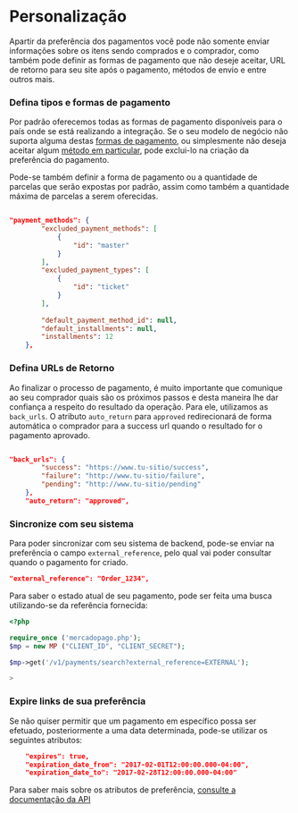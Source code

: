 # Personalização


Apartir da preferência dos pagamentos você pode não somente enviar informações sobre os itens sendo comprados e o comprador, como também pode definir as formas de pagamento que não deseje aceitar, URL de retorno para seu site após o pagamento, métodos de envio e entre outros mais.


### Defina tipos e formas de pagamento

Por padrão oferecemos todas as formas de pagamento disponíveis para o país onde se está realizando a integração. Se o seu modelo de negócio não suporta alguma destas [formas de pagamento](#localización), ou simplesmente não deseja aceitar algum [método em particular](https://api.mercadopago.com/v1/payment_methods/search?site_id=MLA&marketplace=NONE), pode exclui-lo na criação da preferência do pagamento.

Pode-se também definir a forma de pagamento ou a quantidade de parcelas que serão expostas por padrão, assim como também a quantidade máxima de parcelas a serem oferecidas.



```json

"payment_methods": {
		"excluded_payment_methods": [
			{
				"id": "master"
			}
		],
		"excluded_payment_types": [
			{
				"id": "ticket"
			}
		],
		
		"default_payment_method_id": null,
		"default_installments": null,
		"installments": 12
	},
```




### Defina URLs de Retorno

Ao finalizar o processo de pagamento, é muito importante que comunique ao seu comprador quais são os próximos passos e desta maneira lhe dar confiança a respeito do resultado da operação. Para ele, utilizamos as `back_urls`. O atributo `auto_return` para `approved` redirecionará de forma automática o comprador para a success url quando o resultado for o pagamento aprovado.

```json

"back_urls": {
		"success": "https://www.tu-sitio/success",
		"failure": "http://www.tu-sitio/failure",
		"pending": "http://www.tu-sitio/pending"
	},
	"auto_return": "approved",

```


### Sincronize com seu sistema

Para poder sincronizar com seu sistema de backend, pode-se enviar na preferência o campo `external_reference`, pelo qual vai poder consultar quando o pagamento for criado. 

```json
"external_reference": "Order_1234",
```

Para saber o estado atual de seu pagamento, pode ser feita uma busca utilizando-se da referência fornecida:

```php
<?php

require_once ('mercadopago.php'); 
$mp = new MP ("CLIENT_ID", "CLIENT_SECRET");

$mp->get('/v1/payments/search?external_reference=EXTERNAL');

>
```


### Expire links de sua preferência

Se não quiser permitir que um pagamento em específico possa ser efetuado, posteriormente a uma data determinada, pode-se utilizar os seguintes atributos:


```json
	"expires": true,
	"expiration_date_from": "2017-02-01T12:00:00.000-04:00",
	"expiration_date_to": "2017-02-28T12:00:00.000-04:00"
```


Para saber mais sobre os atributos de preferência, [consulte a documentação da API](https://www.mercadopago.com.co/developers/es/api-docs/basic-checkout/checkout-preferences/)
